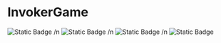# InvokerGame

![Static Badge](https://img.shields.io/badge/tailwindcss-v3.4.1-06B6D4?style=for-the-badge&logo=tailwindcss&logoColor=%23ffffff&logoSize=30) /n
![Static Badge](https://img.shields.io/badge/Next.js-15.1.5-000000?style=for-the-badge&logo=Next.Js&logoColor=%23ffffff&logoSize=30) /n
![Static Badge](https://img.shields.io/badge/React-19.0.0-61DAFB?style=for-the-badge&logo=React&logoColor=%23ffffff&logoSize=30) /n
![Static Badge](https://img.shields.io/badge/TypeScript-^5-3178C6?style=for-the-badge&logo=TypeScript&logoColor=%23ffffff&logoSize=30) 